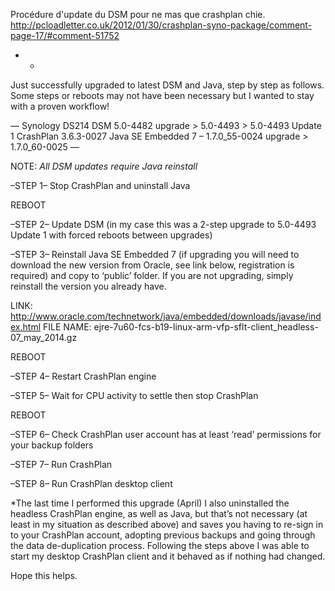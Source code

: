 Procédure d'update du DSM pour ne mas que crashplan chie.
http://pcloadletter.co.uk/2012/01/30/crashplan-syno-package/comment-page-17/#comment-51752
- -

Just successfully upgraded to latest DSM and Java, step by step as follows. Some steps or reboots may not have been necessary but I wanted to stay with a proven workflow!

—
Synology DS214
DSM 5.0-4482 upgrade > 5.0-4493 > 5.0-4493 Update 1
CrashPlan 3.6.3-0027
Java SE Embedded 7 – 1.7.0_55-0024 upgrade > 1.7.0_60-0025
—

NOTE: *All DSM updates require Java reinstall*

–STEP 1–
Stop CrashPlan and uninstall Java

REBOOT

–STEP 2–
Update DSM (in my case this was a 2-step upgrade to 5.0-4493 Update 1 with forced reboots between upgrades)

–STEP 3–
Reinstall Java SE Embedded 7 (if upgrading you will need to download the new version from Oracle, see link below, registration is required) and copy to ‘public’ folder. If you are not upgrading, simply reinstall the version you already have.

LINK: http://www.oracle.com/technetwork/java/embedded/downloads/javase/index.html
FILE NAME: ejre-7u60-fcs-b19-linux-arm-vfp-sflt-client_headless-07_may_2014.gz

REBOOT

–STEP 4–
Restart CrashPlan engine

–STEP 5–
Wait for CPU activity to settle then stop CrashPlan

REBOOT

–STEP 6–
Check CrashPlan user account has at least ‘read’ permissions for your backup folders

–STEP 7–
Run CrashPlan

–STEP 8–
Run CrashPlan desktop client

*The last time I performed this upgrade (April) I also uninstalled the headless CrashPlan engine, as well as Java, but that’s not necessary (at least in my situation as described above) and saves you having to re-sign in to your CrashPlan account, adopting previous backups and going through the data de-duplication process. Following the steps above I was able to start my desktop CrashPlan client and it behaved as if nothing had changed.

Hope this helps.
